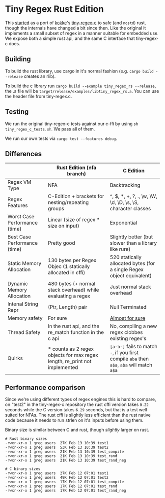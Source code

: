 # Tiny Regex Rust Edition

This [started](https://github.com/gmorenz/tiny-regex-rs/tree/master) as a port of [kokke](https://github.com/kokke)'s [tiny-regex-c](https://github.com/kokke/tiny-regex-c) to safe (and `nostd`) rust, though the internals have changed a bit since then. Like the original it implements a small subset of regex in a manner suitable for embedded use. We expose both a simple rust api, and the same C interface that tiny-regex-c does.

## Building

To build the rust library, use cargo in it's normal fashion (e.g. `cargo build --release` creates an rlib).

To build the c library run `cargo build --example tiny_regex_rs --release`, the .a file will be `target/release/examples/libtiny_regex_rs.a`. You can use the header file from tiny-regex.c.

## Testing

We run the original tiny-regex-c tests against our c-ffi by using `sh tiny_regex_c_tests.sh`. We pass all of them.

We run our own tests via `cargo test --features debug`.

## Differences

|                                   | Rust Edition (nfa branch)                                                  | C Edition                                                                                  |
|-----------------------------------|----------------------------------------------------------------------------|--------------------------------------------------------------------------------------------|
| Regex VM Type                     | NFA                                                                        | Backtracking                                                                               |
| Regex Features                    | C-Edition + brackets for nesting/repeating groups                          | ^, $, *, +, ?, ., \w, \W, \d, \D, \s, \S, character classes                                |
| Worst Case Performance (time)     | Linear (size of regex * size on input)                                     | Exponential                                                                                |
| Best Case Performance (time)      | Pretty good                                                                | Slightly better (but slower than a library like rure)                                      |
| Static Memory Allocation          | 130 bytes per Regex Objec (1 statically allocated in cffi)                 | 520 statically allocated bytes (for a single Regex object equivalent)                      |
| Dynamic Memory Allocation         | 480 bytes (+ normal stack overhead) while evaluating a regex               | Just normal stack overhead                                                                 |
| Intenal String Repr               | (Ptr, Length) pair                                                         | Null Terminated                                                                            |
| Memory safety                     | For sure                                                                   | [Almost for sure](https://github.com/kokke/tiny-regex-c/blob/master/formal_verification.md)|
| Thread Safety                     | In the rust api, and the re_match function in the c api                    | No, compiling a new regex clobbes existing regex's                                         |
| Quirks                            | * counts as 2 regex objects for max regex length, re_print not implemented | `[a-b-]` fails to match `-`, if you first compile `aba` then `a$a`, `aba` will match `a$a` |


## Performance comparison

Since we're using different types of regex engines this is hard to compare, on "test2" in the tiny-regex-c repository the rust cffi version takes `0.22` seconds while the C version takes `6.29` seconds, but that is a test well suited for NFAs. The rust cffi is slightly less efficient than the rust native code because it needs to run strlen on it's inputs before using them.

Binary size is similar between C and rust, though *slightly* larger on rust.

```
# Rust binary sizes
-rwxr-xr-x 1 greg users  27K Feb 13 10:39 test1
-rwxr-xr-x 1 greg users  53K Feb 13 10:39 test2
-rwxr-xr-x 1 greg users  21K Feb 13 10:39 test_compile
-rwxr-xr-x 1 greg users  21K Feb 13 10:39 test_rand
-rwxr-xr-x 1 greg users  21K Feb 13 10:39 test_rand_neg
```

```
# C binary sizes
-rwxr-xr-x 1 greg users  27K Feb 12 07:01 test1
-rwxr-xr-x 1 greg users  49K Feb 12 07:01 test2
-rwxr-xr-x 1 greg users  17K Feb 12 07:01 test_compile
-rwxr-xr-x 1 greg users  17K Feb 12 07:01 test_rand
-rwxr-xr-x 1 greg users  17K Feb 12 07:01 test_rand_neg
```
